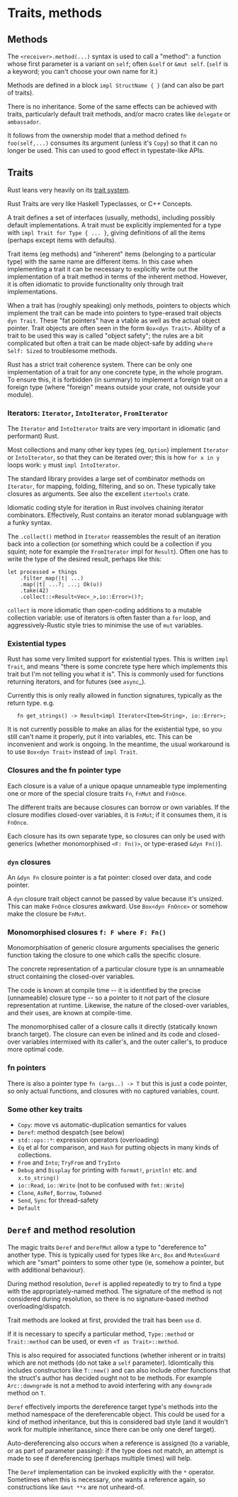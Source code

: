 Traits, methods
===============

[comment]: # ( Copyright 2021 Ian Jackson and contributors  )
[comment]: # ( SPDX-License-Identifier: MIT                 )
[comment]: # ( There is NO WARRANTY.                        )

Methods
-------

The `<receiver>.method(...)` syntax is used to call a "method":
a function
whose first parameter is a variant on `self`;
often `&self` or `&mut self`.
(`self` is a keyword; you can't choose your own name for it.)

Methods are defined in a block `impl StructName { }`
(and can also be part of traits).

There is no inheritance.
Some of the same effects can be achieved with traits,
particularly default trait methods,
and/or macro crates like `delegate` or `ambassador`.

It follows from the ownership model that a method defined
`fn foo(self,...)` consumes its argument (unless it's `Copy`)
so that it can no longer be used.
This can used to good effect in typestate-like APIs.


Traits
------

Rust leans very heavily on its [trait system](https://doc.rust-lang.org/reference/items/traits.html).

Rust Traits are very like Haskell Typeclasses,
or C++ Concepts.

A trait defines a set of interfaces (usually, methods),
including possibly default implementations.
A trait must be explicitly implemented for a type
with `impl Trait for Type { ... }`,
giving definitions of all the items (perhaps except items with defaults).

Trait items (eg methods) and
"inherent" items (belonging to a particular type)
with the same name
are different items.
In this case when implementing a trait it can be necessary to
explicitly write out the implementation of a trait method
in terms of the inherent method.
However,
it is often idiomatic to provide functionality
only through trait implementations.

When a trait has (roughly speaking) only methods,
pointers to objects which implement the trait can be
made into pointers to type-erased trait objects `dyn Trait`.
These "fat pointers" have a vtable as well as the actual object pointer.
Trait objects are often seen in the form `Box<dyn Trait>`.
Ability of a trait to be used this way is called "object safety";
the rules are a bit complicated but often a trait can be made
object-safe by adding `where Self: Sized` to troublesome methods.

Rust has a strict trait coherence system.
There can be only one implementation of a trait for any one concrete type,
in the whole program.
To ensure this, it is forbidden (in summary)
to implement a foreign trait on a foreign type
(where "foreign" means outside your crate, not outside your module).


### Iterators: `Iterator`, `IntoIterator`, `FromIterator`


The `Iterator` and `IntoIterator` traits are
very important in idiomatic (and performant) Rust.

Most collections and many other key types (eg, `Option`) implement
`Iterator` or `IntoIterator`,
so that they can be iterated over;
this is how `for x in y` loops work:
`y` must `impl IntoIterator`.

The standard library provides a large set of combinator methods
on `Iterator`,
for mapping, folding, filtering, and so on.
These typically take closures as arguments.
See also the excellent `itertools` crate.

Idiomatic coding style for iteration in Rust involves
chaining iterator combinators.
Effectively,
Rust contains an iterator monad sublanguage with a funky syntax.

The `.collect()` method in `Iterator`
reassembles the result of an iteration
back into a collection
(or something which could be a collection if you squint;
note for example the `FromIterator` impl for `Result`).
Often one has to write the type of the desired result,
perhaps like this:

```
let processed = things
    .filter_map(|t| ...)
    .map(|t| ...?; ...; Ok(u))
    .take(42)
    .collect::<Result<Vec<_>,io::Error>()?;
```

`collect` is more idiomatic than
open-coding additions to a mutable collection variable:
use of iterators is often faster than a `for` loop, and
aggressively-Rustic style tries to minimise the use of
`mut` variables.


### Existential types


Rust has some very limited support for existential types.
This is written `impl Trait`,
and means
"there is some concrete type here which implements this trait
but I'm not telling you what it is".
This is commonly used for functions returning iterators,
and for futures (see `async`_).

Currently this is only really allowed in function signatures,
typically as the return type.  e.g.
```
   fn get_strings() -> Result<impl Iterator<Item=String>, io::Error>;
```

It is not currently possible to make an alias for the existential
type,
so you still can't name it properly,
put it into variables, etc.
This can be inconvenient and work is ongoing.
In the meantime,
the usual workaround is to use `Box<dyn Trait>`
instead of `impl Trait`.


### Closures and the fn pointer type


Each closure is a value of a unique opaque unnameable type
implementing one or more of the special closure traits
`Fn`, `FnMut` and `FnOnce`.

The different traits are because closures can borrow or own variables.
If the closure modifies closed-over variables, it is `FnMut`;
if it consumes them, it is `FnOnce`.

Each closure has its own separate type,
so closures can only be used with generics
(whether monomorphised `<F: Fn()>`, or type-erased `&dyn Fn()`).

### `dyn` closures


An `&dyn Fn` closure pointer is a fat pointer:
closed over data, and code pointer.

A `dyn` closure trait object
cannot be passed by value because it's unsized.
This can make `FnOnce` closures awkward.
Use `Box<dyn FnOnce>` or somehow make the closure be `FnMut`.

### Monomorphised closures `f: F where F: Fn()`


Monomorphisation of generic closure arguments
specialises the generic function taking the closure
to one which calls the specific closure.

The concrete representation of a particular closure type
is an unnameable struct containing the closed-over variables.

The code is known at compile time --
it is identified by the precise (unnameable) closure type --
so a pointer to it not part of the closure representation at runtime.
Likewise, the nature of the closed-over variables, and their uses,
are known at compile-time.

The monomorphised caller of a closure calls it directly
(statically known branch target).
The closure can even be inlined and its code and closed-over variables
intermixed with its caller's, and the outer caller's,
to produce more optimal code.

### fn pointers


There is also a pointer type `fn (args..) -> T`
but this is just a code pointer,
so only actual functions,
and closures with no captured variables,
count.


### Some other key traits


 * `Copy`: move vs automatic-duplication semantics for values
 * `Deref`: method despatch (see below)
 * `std::ops::*`: expression operators (overloading)
 * `Eq` et al for comparison, and `Hash` for putting objects in many kinds of collections.
 * `From` and `Into`; `TryFrom` and `TryInto`
 * `Debug` and `Display` for printing with `format!`, `println!` etc. and `x.to_string()`
 * `io::Read`, `io::Write` (not to be confused with `fmt::Write`)
 * `Clone`, `AsRef`, `Borrow`, `ToOwned`
 * `Send`, `Sync` for thread-safety
 * `Default`


`Deref` and method resolution
-------------------------------

The magic traits `Deref` and `DerefMut`
allow a type to "dereference to"
another type.
This is typically used for types like `Arc`, `Box`
and `MutexGuard` which are "smart" pointers to some other type
(ie, somehow a pointer, but with additional behaviour).

During method resolution,
`Deref` is applied repeatedly to try to find a type
with the appropriately-named method.
The signature of the method is not considered during resolution,
so there is no signature-based method overloading/dispatch.

Trait methods are looked at first,
provided the trait has been `use` d.

If it is necessary to specify a particular method,
`Type::method` or
`Trait::method` can be used,
or even `<T as Trait>::method`.

This is also required for associated functions
(whether inherent or in traits)
which are not methods (do not take a `self` parameter).
Idiomtically this includes constructors like `T::new()`
and can also include other functions that
the struct's author has decided ought not to be methods.
For example `Arc::downgrade` is not a method
to avoid interfering with any `downgrade` method on `T`.

`Deref` effectively imports the dereference target type's methods
into the method namespace of the dereferencable object.
This could be used for a kind of method inheritance,
but this is considered bad style
(and it wouldn't work for multiple inheritance,
since there can be only one deref target).

Auto-dereferencing also occurs when a reference is assigned
(to a variable, or as part of parameter passing):
if the type does not match,
an attempt is made to see if dereferencing
(perhaps multiple times) will help.

The `Deref` implementation can be invoked explicitly
with the `*` operator.
Sometimes when this is necessary,
one wants a reference again,
so constructions like `&mut **x` are not unheard-of.
